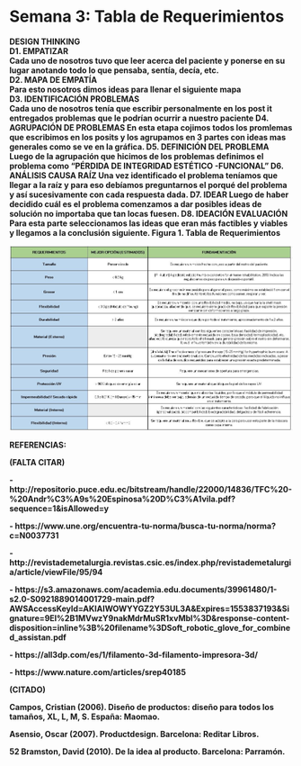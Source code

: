 <p align="center"> <h1>Semana 3: Tabla de Requerimientos</h1><p>
<b>DESIGN THINKING<br>
<b>D1. EMPATIZAR<br>
<b>Cada uno de nosotros tuvo que leer acerca del paciente y ponerse en su lugar anotando todo lo que pensaba, sentía, decía, etc.<br>
<b>D2. MAPA DE EMPATÍA<br>
<b>Para esto nosotros dimos ideas para llenar el siguiente mapa<br>
<b>D3. IDENTIFICACIÓN PROBLEMAS<br>
<b>Cada uno de nosotros tenía que escribir personalmente en los post it entregados problemas que le podrían ocurrir a nuestro   paciente</b>
<b>D4. AGRUPACIÓN DE PROBLEMAS<b>
<b>En esta etapa cojimos todos los promlemas que escribimos en los posits y los agrupamos en 3 partes con ideas mas generales como se ve
en la gráfica.</b>
   D5. DEFINICIÓN DEL PROBLEMA
   Luego de la agrupación que hicimos de los problemas definimos el problema como “PÉRDIDA DE INTEGRIDAD ESTÉTICO -FUNCIONAL”
   D6. ANÁLISIS CAUSA RAÍZ
   Una vez identificado el problema teníamos que llegar a la raíz y para eso debíamos preguntarnos el porqué del problema y así
   sucesivamente con cada respuesta dada.
   D7. IDEAR
   Luego de haber decidido cuál es el problema comenzamos a dar posibles ideas de solución no importaba que tan locas fuesen.
   D8. IDEACIÓN EVALUACIÓN
   Para esta parte seleccionamos las ideas que eran más factibles y viables y llegamos a la conclusión siguiente.
<b>Figura 1. Tabla de Requerimientos </b>
   <center>
  <img src="img/tablaR.jpg" alt="" class="img-fluid img-rounded">
</center>
<p> REFERENCIAS:</p>
<p>(FALTA CITAR)</p>
<p>- http://repositorio.puce.edu.ec/bitstream/handle/22000/14836/TFC%20-%20Andr%C3%A9s%20Espinosa%20D%C3%A1vila.pdf?sequence=1&isAllowed=y</p>
<p>- https://www.une.org/encuentra-tu-norma/busca-tu-norma/norma?c=N0037731</p>
<p>- http://revistademetalurgia.revistas.csic.es/index.php/revistademetalurgia/article/viewFile/95/94</p>
<p>- https://s3.amazonaws.com/academia.edu.documents/39961480/1-s2.0-S0921889014001729-main.pdf?AWSAccessKeyId=AKIAIWOWYYGZ2Y53UL3A&Expires=1553837193&Signature=9El%2B1MVwzY9nakMdrMuSR1xvMbI%3D&response-content-disposition=inline%3B%20filename%3DSoft_robotic_glove_for_combined_assistan.pdf</p>
<p>- https://all3dp.com/es/1/filamento-3d-filamento-impresora-3d/</p>
<p>- https://www.nature.com/articles/srep40185</p>
<p>(CITADO)</p>
<p> Campos, Cristian (2006). Diseño de productos: diseño para todos los tamaños, XL, L, M, S. España: Maomao.</p>
<p> Asensio, Oscar (2007). Productdesign. Barcelona: Reditar Libros.</p>
<p>52 Bramston, David (2010). De la idea al producto. Barcelona: Parramón.</p>


